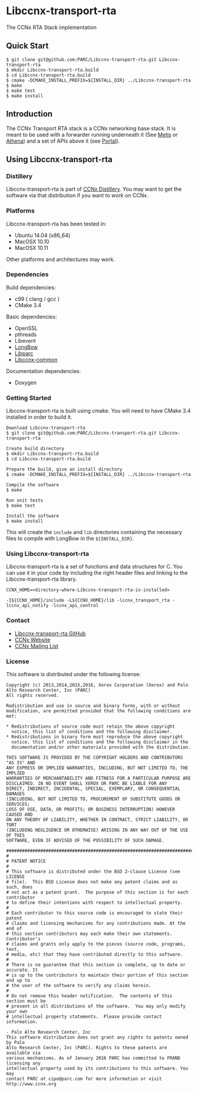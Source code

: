 Libccnx-transport-rta
=======
The CCNx RTA Stack implementation

## Quick Start ##
```
$ git clone git@github.com:PARC/Libccnx-transport-rta.git Libccnx-transport-rta
$ mkdir Libccnx-transport-rta.build
$ cd Libccnx-transport-rta.build
$ cmake -DCMAKE_INSTALL_PREFIX=${INSTALL_DIR} ../Libccnx-transport-rta
$ make
$ make test
$ make install
```

## Introduction ##

The CCNx Transport RTA stack is a CCNx networking base stack.  It is meant to be used with a forwarder running underneath it (See [Metis](https://github.com/PARC/Metis) or [Athena](https://github.com/PARC/Athena)) and a set of APIs above it (see [Portal](https://github.com/PARC/Libccnx-portal)).

## Using Libccnx-transport-rta ##

### Distillery ###

Libccnx-transport-rta is part of [CCNx Distillery](https://github.com/PARC/CCNx_Distillery). You may want to get the software via that distribution if you want to work on CCNx.

### Platforms ###

Libccnx-transport-rta has been tested in:

- Ubuntu 14.04 (x86_64)
- MacOSX 10.10
- MacOSX 10.11

Other platforms and architectures may work.

### Dependencies ###

Build dependencies:

- c99 ( clang / gcc )
- CMake 3.4

Basic dependencies:

- OpenSSL
- pthreads
- Libevent
- [LongBow](https://github.com/PARC/LongBow)
- [Libparc](https://github.com/PARC/Libparc)
- [Libccnx-common](https://github.com/PARC/Libccnx-common)


Documentation dependencies:

- Doxygen


### Getting Started ###

Libccnx-transport-rta is built using cmake. You will need to have CMake 3.4 installed in order to build it.

```
Download Libccnx-transport-rta
$ git clone git@github.com:PARC/Libccnx-transport-rta.git Libccnx-transport-rta

Create build directory
$ mkdir Libccnx-transport-rta.build
$ cd Libccnx-transport-rta.build

Prepare the build, give an install directory
$ cmake -DCMAKE_INSTALL_PREFIX=${INSTALL_DIR} ../Libccnx-transport-rta

Compile the software
$ make

Run unit tests
$ make test

Install the software
$ make install
```

This will create the `include` and `lib` directories containing the necessary files to compile with LongBow in the `${INSTALL_DIR}`.



### Using Libccnx-transport-rta ###

Libccnx-transport-rta is a set of functions and data structures for C. You can use it in your code by including the right header files and linking to the Libccnx-transport-rta library.

```
CCNX_HOME=<directory-where-Libccnx-transport-rta-is-installed>

-I${CCNX_HOME}/include -L${CCNX_HOME}/lib -lccnx_transport_rta -lccnx_api_notify -lccnx_api_control
```

### Contact ###

- [Libccnx-transport-rta GitHub](https://github.com/PARC/Libccnx-transport-rta)
- [CCNx Website](http://www.ccnx.org/)
- [CCNx Mailing List](https://www.ccnx.org/mailman/listinfo/ccnx/)


### License ###

This software is distributed under the following license:

```
Copyright (c) 2013,2014,2015,2016, Xerox Corporation (Xerox) and Palo Alto Research Center, Inc (PARC)
All rights reserved.

Redistribution and use in source and binary forms, with or without
modification, are permitted provided that the following conditions are met:

* Redistributions of source code must retain the above copyright
  notice, this list of conditions and the following disclaimer.
* Redistributions in binary form must reproduce the above copyright
  notice, this list of conditions and the following disclaimer in the
  documentation and/or other materials provided with the distribution.

THIS SOFTWARE IS PROVIDED BY THE COPYRIGHT HOLDERS AND CONTRIBUTORS "AS IS" AND
ANY EXPRESS OR IMPLIED WARRANTIES, INCLUDING, BUT NOT LIMITED TO, THE IMPLIED
WARRANTIES OF MERCHANTABILITY AND FITNESS FOR A PARTICULAR PURPOSE ARE
DISCLAIMED. IN NO EVENT SHALL XEROX OR PARC BE LIABLE FOR ANY
DIRECT, INDIRECT, INCIDENTAL, SPECIAL, EXEMPLARY, OR CONSEQUENTIAL DAMAGES
(INCLUDING, BUT NOT LIMITED TO, PROCUREMENT OF SUBSTITUTE GOODS OR SERVICES;
LOSS OF USE, DATA, OR PROFITS; OR BUSINESS INTERRUPTION) HOWEVER CAUSED AND
ON ANY THEORY OF LIABILITY, WHETHER IN CONTRACT, STRICT LIABILITY, OR TORT
(INCLUDING NEGLIGENCE OR OTHERWISE) ARISING IN ANY WAY OUT OF THE USE OF THIS
SOFTWARE, EVEN IF ADVISED OF THE POSSIBILITY OF SUCH DAMAGE.

################################################################################
#
# PATENT NOTICE
#
# This software is distributed under the BSD 2-clause License (see LICENSE
# file).  This BSD License does not make any patent claims and as such, does
# not act as a patent grant.  The purpose of this section is for each contributor
# to define their intentions with respect to intellectual property.
#
# Each contributor to this source code is encouraged to state their patent
# claims and licensing mechanisms for any contributions made. At the end of
# this section contributors may each make their own statements.  Contributor's
# claims and grants only apply to the pieces (source code, programs, text,
# media, etc) that they have contributed directly to this software.
#
# There is no guarantee that this section is complete, up to date or accurate. It
# is up to the contributors to maintain their portion of this section and up to
# the user of the software to verify any claims herein.
#
# Do not remove this header notification.  The contents of this section must be
# present in all distributions of the software.  You may only modify your own
# intellectual property statements.  Please provide contact information.

- Palo Alto Research Center, Inc
This software distribution does not grant any rights to patents owned by Palo
Alto Research Center, Inc (PARC). Rights to these patents are available via
various mechanisms. As of January 2016 PARC has committed to FRAND licensing any
intellectual property used by its contributions to this software. You may
contact PARC at cipo@parc.com for more information or visit http://www.ccnx.org
```

